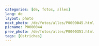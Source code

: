 ```yaml
---
categories: [de, fotos, alles]
lang: de
layout: photo
next_photo: /de/fotos/alles/P0000045.html
picname: P0000044
prev_photo: /de/fotos/alles/P0000351.html
tags: [Ostriches]
---
```

